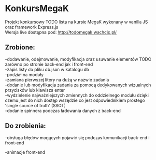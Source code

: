 # KonkursMegaK

Projekt konkursowy TODO lista na kursie MegaK wykonany w vanilla JS oraz framework Express.js<br>
Wersja live dostępna pod: http://todomegak.wachcio.pl/<br>

## Zrobione:

-dodawanie, odejmowanie, modyfikacja oraz usuwanie elementów TODO zarówno po stronie back-end jak i front-end<br>
-zapis listy do pliku db.json w katalogu db<br>
-podział na moduły<br>
-zamiana pierwszej litery na dużą w nazwie zadania<br>
-dodanie lub modyfikacja zadania za pomocą dedykowanych wizualnych przycisków lub klawisza enter<br>
-wydzielenie najważniejszych zmiennych do oddzielnego modułu dzięki czemu jest do nich dostęp wszędzie co jest odpowiednikiem prostego 'single source of truth' (SSOT)<br>
-dodanie spinnera podczas ładowania danych z back-end<br>

## Do zrobienia:

-obsługa błędów mogących pojawić się podczas komunikacji back-end i front-end<br>

-animacje front-end<br>
